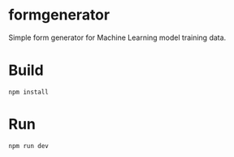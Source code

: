 # formgenerator
Simple form generator for Machine Learning model training data.

# Build

`npm install`

# Run

`npm run dev`
